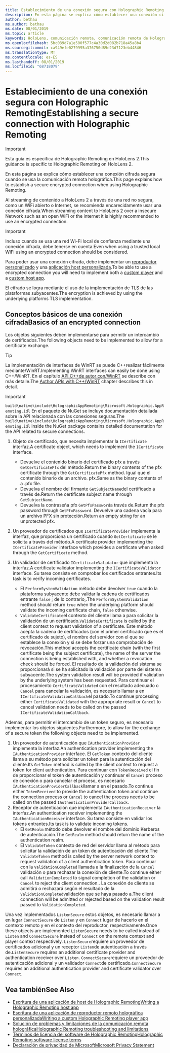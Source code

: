 ```yaml
---
title: Establecimiento de una conexión segura con Holographic Remoting
description: En esta página se explica cómo establecer una conexión cifrada segura cuando se usa la comunicación remota holográfica.
author: bethau
ms.author: bethau
ms.date: 08/01/2019
ms.topic: article
keywords: HoloLens, comunicación remota, comunicación remota de Holographic
ms.openlocfilehash: 5bc039d7a1e500f577c4a30d2d082b718a45a8b4
ms.sourcegitcommit: ca949efe0279995a376750d89e23d7123eb44846
ms.translationtype: MT
ms.contentlocale: es-ES
ms.lasthandoff: 08/01/2019
ms.locfileid: "68718079"
---
```

# <a name="establishing-a-secure-connection-with-holographic-remoting"></a><span data-ttu-id="05b14-104">Establecimiento de una conexión segura con Holographic Remoting</span><span class="sxs-lookup"><span data-stu-id="05b14-104">Establishing a secure connection with Holographic Remoting</span></span>

>[!IMPORTANT]
><span data-ttu-id="05b14-105">Esta guía es específica de Holographic Remoting en HoloLens 2.</span><span class="sxs-lookup"><span data-stu-id="05b14-105">This guidance is specific to Holographic Remoting on HoloLens 2.</span></span>

<span data-ttu-id="05b14-106">En esta página se explica cómo establecer una conexión cifrada segura cuando se usa la comunicación remota holográfica.</span><span class="sxs-lookup"><span data-stu-id="05b14-106">This page explains how to establish a secure encrypted connection when using Holographic Remoting.</span></span>

<span data-ttu-id="05b14-107">Al streaming de contenido a HoloLens 2 a través de una red no segura, como un WiFi abierto o Internet, se recomienda encarecidamente usar una conexión cifrada.</span><span class="sxs-lookup"><span data-stu-id="05b14-107">When streaming content to HoloLens 2 over a insecure Network such as an open WiFi or the internet it is highly recommended to use an encrypted connection.</span></span>

>[!IMPORTANT]
><span data-ttu-id="05b14-108">Incluso cuando se usa una red Wi-Fi local de confianza mediante una conexión cifrada, debe tenerse en cuenta.</span><span class="sxs-lookup"><span data-stu-id="05b14-108">Even when using a trusted local WiFi using an encrypted connection should be considered.</span></span>

<span data-ttu-id="05b14-109">Para poder usar una conexión cifrada, debe implementar un [reproductor personalizado](holographic-remoting-create-player.md) y una [aplicación host personalizada](holographic-remoting-create-host.md).</span><span class="sxs-lookup"><span data-stu-id="05b14-109">To be able to use a encrypted connection you will need to implement both a [custom player](holographic-remoting-create-player.md) and a [custom host app](holographic-remoting-create-host.md).</span></span>

<span data-ttu-id="05b14-110">El cifrado se logra mediante el uso de la implementación de TLS de las plataformas subyacentes.</span><span class="sxs-lookup"><span data-stu-id="05b14-110">The encryption is achieved by using the underlying platforms TLS implementation.</span></span>

## <a name="basics-of-an-encrypted-connection"></a><span data-ttu-id="05b14-111">Conceptos básicos de una conexión cifrada</span><span class="sxs-lookup"><span data-stu-id="05b14-111">Basics of an encrypted connection</span></span>

<span data-ttu-id="05b14-112">Los objetos siguientes deben implementarse para permitir un intercambio de certificados.</span><span class="sxs-lookup"><span data-stu-id="05b14-112">The following objects need to be implemented to allow for a certificate exchange.</span></span>

>[!TIP]
><span data-ttu-id="05b14-113">La implementación de interfaces de WinRT se puede C++realizar fácilmente mediante/WinRT.</span><span class="sxs-lookup"><span data-stu-id="05b14-113">Implementing WinRT interfaces can easily be done using C++/WinRT.</span></span> <span data-ttu-id="05b14-114">En el capítulo [API C++de autor con/WinRT](https://docs.microsoft.com/en-us/windows/uwp/cpp-and-winrt-apis/author-apis) se describe con más detalle.</span><span class="sxs-lookup"><span data-stu-id="05b14-114">The [Author APIs with C++/WinRT](https://docs.microsoft.com/en-us/windows/uwp/cpp-and-winrt-apis/author-apis) chapter describes this in detail.</span></span>

>[!IMPORTANT]
><span data-ttu-id="05b14-115">```build\native\include\HolographicAppRemoting\Microsoft.Holographic.AppRemoting.idl``` En el paquete de NuGet se incluye documentación detallada sobre la API relacionada con las conexiones seguras.</span><span class="sxs-lookup"><span data-stu-id="05b14-115">The ```build\native\include\HolographicAppRemoting\Microsoft.Holographic.AppRemoting.idl``` inside the NuGet package contains detailed documentation for the API related to secure connections.</span></span>

1) <span data-ttu-id="05b14-116">Objeto de certificado, que necesita implementar la ```ICertificate``` interfaz.</span><span class="sxs-lookup"><span data-stu-id="05b14-116">A certificate object, which needs to implement the ```ICertificate``` interface.</span></span>

    * <span data-ttu-id="05b14-117">Devuelve el contenido binario del certificado pfx a través ```GetCertificatePfx``` del método.</span><span class="sxs-lookup"><span data-stu-id="05b14-117">Return the binary contents of the pfx certificate through the ```GetCertificatePfx``` method.</span></span> <span data-ttu-id="05b14-118">Igual que el contenido binario de un archivo. pfx.</span><span class="sxs-lookup"><span data-stu-id="05b14-118">Same as the binary contents of a .pfx file.</span></span>
    * <span data-ttu-id="05b14-119">Devuelva el nombre del firmante ```GetSubjectName```del certificado a través de.</span><span class="sxs-lookup"><span data-stu-id="05b14-119">Return the certificate subject name through ```GetSubjectName```.</span></span>
    * <span data-ttu-id="05b14-120">Devuelva la contraseña pfx ```GetPfxPassword```a través de.</span><span class="sxs-lookup"><span data-stu-id="05b14-120">Return the pfx password through ```GetPfxPassword```.</span></span> <span data-ttu-id="05b14-121">Devuelve una cadena vacía para un archivo PFX sin protección.</span><span class="sxs-lookup"><span data-stu-id="05b14-121">Return an empty string for an unprotected pfx.</span></span>

2) <span data-ttu-id="05b14-122">Un proveedor de certificados que ```ICertificateProvider``` implementa la interfaz, que proporciona un certificado cuando ```GetCertificate``` se le solicita a través del método.</span><span class="sxs-lookup"><span data-stu-id="05b14-122">A certificate provider implementing the ```ICertificateProvider``` interface which provides a certificate when asked through the ```GetCertificate``` method.</span></span>

3) <span data-ttu-id="05b14-123">Un validador de certificado ```ICertificateValidator``` que implementa la interfaz.</span><span class="sxs-lookup"><span data-stu-id="05b14-123">A certificate validator implementing the ```ICertificateValidator``` interface.</span></span> <span data-ttu-id="05b14-124">Su tarea consiste en comprobar los certificados entrantes.</span><span class="sxs-lookup"><span data-stu-id="05b14-124">Its task is to verify incoming certificates.</span></span>
    * <span data-ttu-id="05b14-125">El ```PerformSystemValidation``` método debe devolver ```true``` cuando la plataforma subyacente debe validar la cadena de certificados entrante ```false``` ; de lo contrario,.</span><span class="sxs-lookup"><span data-stu-id="05b14-125">The ```PerformSystemValidation``` method should return ```true``` when the underlying platform should validate the incoming certificate chain, ```false``` otherwise.</span></span>
    * <span data-ttu-id="05b14-126">```ValidateCertificate```el contexto del cliente llama a para solicitar la validación de un certificado.</span><span class="sxs-lookup"><span data-stu-id="05b14-126">```ValidateCertificate``` is called by the client context to request validation of a certificate.</span></span> <span data-ttu-id="05b14-127">Este método acepta la cadena de certificados (con el primer certificado que es el certificado de sujeto), el nombre del servidor con el que se establece la conexión y si se debe forzar una comprobación de revocación.</span><span class="sxs-lookup"><span data-stu-id="05b14-127">This method accepts the certificate chain (with the first certificate being the subject certificate), the name of the server the connection is being established with, and whether a revocation check should be forced.</span></span> <span data-ttu-id="05b14-128">El resultado de la validación del sistema se proporcionará si se ha solicitado la validación por parte del sistema subyacente.</span><span class="sxs-lookup"><span data-stu-id="05b14-128">The system validation result will be provided if validation by the underlying system has been requested.</span></span> <span data-ttu-id="05b14-129">Para continuar el procesamiento ```CertificateValidated``` con el resultado adecuado o ```Cancel``` para cancelar la validación, es necesario llamar a en ```ICertificateValidationCallback```el pasado.</span><span class="sxs-lookup"><span data-stu-id="05b14-129">To continue processing either ```CertificateValidated``` with the appropriate result or ```Cancel``` to cancel validation needs to be called on the passed ```ICertificateValidationCallback```.</span></span>

<span data-ttu-id="05b14-130">Además, para permitir el intercambio de un token seguro, es necesario implementar los objetos siguientes.</span><span class="sxs-lookup"><span data-stu-id="05b14-130">Furthermore, to allow for the exchange of a secure token the following objects need to be implemented.</span></span>

1) <span data-ttu-id="05b14-131">Un proveedor de autenticación que ```IAuthenticationProvider``` implementa la interfaz.</span><span class="sxs-lookup"><span data-stu-id="05b14-131">An authentication provider implementing the ```IAuthenticationProvider``` interface.</span></span> <span data-ttu-id="05b14-132">El ```GetToken``` contexto del cliente llama a su método para solicitar un token para la autenticación del cliente.</span><span class="sxs-lookup"><span data-stu-id="05b14-132">Its ```GetToken``` method is called by the client context to request a token for client authentication.</span></span> <span data-ttu-id="05b14-133">Para continuar con ```TokenReceived``` el fin de proporcionar el token de autenticación y continuar el ```Cancel``` proceso de conexión o para cancelar el proceso, es necesario ```IAuthenticationProviderCallback```llamar a en el pasado.</span><span class="sxs-lookup"><span data-stu-id="05b14-133">To continue either ```TokenReceived``` to provide the authentication token and continue the connection process or ```Cancel``` to cancel the process needs to be called on the passed ```IAuthenticationProviderCallback```.</span></span>
2) <span data-ttu-id="05b14-134">Receptor de autenticación que implementa ```IAuthenticationReceiver``` la interfaz.</span><span class="sxs-lookup"><span data-stu-id="05b14-134">An authentication receiver implementing the ```IAuthenticationReceiver``` interface.</span></span> <span data-ttu-id="05b14-135">Su tarea consiste en validar los tokens entrantes.</span><span class="sxs-lookup"><span data-stu-id="05b14-135">Its task is to validate incoming tokens.</span></span>
    * <span data-ttu-id="05b14-136">El ```GetRealm``` método debe devolver el nombre del dominio Kerberos de autenticación.</span><span class="sxs-lookup"><span data-stu-id="05b14-136">The ```GetRealm``` method should return the name of the authentication realm.</span></span>
    * <span data-ttu-id="05b14-137">El ```ValidateToken``` contexto de red del servidor llama al método para solicitar la validación de un token de autenticación del cliente.</span><span class="sxs-lookup"><span data-stu-id="05b14-137">The ```ValidateToken``` method is called by the server network context to request validation of a client authentication token.</span></span> <span data-ttu-id="05b14-138">Para continuar con la ```ValidationCompleted``` llamada a la finalización de la ```Cancel``` validación o para rechazar la conexión de cliente.</span><span class="sxs-lookup"><span data-stu-id="05b14-138">To continue either call ```ValidationCompleted``` to signal completion of the validation or ```Cancel``` to reject the client connection..</span></span> <span data-ttu-id="05b14-139">La conexión de cliente se admitirá o rechazará según el resultado de la ```ValidationCompleted```validación que se haya pasado a.</span><span class="sxs-lookup"><span data-stu-id="05b14-139">The client connection will be admitted or rejected based on the validation result passed to ```ValidationCompleted```.</span></span> 

<span data-ttu-id="05b14-140">Una vez implementados ```ListenSecure``` estos objetos, es necesario llamar a en lugar ```ConnectSecure``` de ```Listen``` y en ```Connect``` lugar de hacerlo en el contexto remoto y en el contexto del reproductor, respectivamente.</span><span class="sxs-lookup"><span data-stu-id="05b14-140">Once these objects are implemented ```ListenSecure``` needs to be called instead of ```Listen``` and ```ConnectSecure``` instead of ```Connect``` on the remote context and player context respectively.</span></span> <span data-ttu-id="05b14-141">```ListenSecure```requiere un proveedor de certificados adicional y un receptor ```Listen```de autenticación a través de.</span><span class="sxs-lookup"><span data-stu-id="05b14-141">```ListenSecure``` requires an additional certificate provider and authentication receiver over ```Listen```.</span></span> <span data-ttu-id="05b14-142">```ConnectSecure```requiere un proveedor de autenticación adicional y un validador ```Connect```de certificado.</span><span class="sxs-lookup"><span data-stu-id="05b14-142">```ConnectSecure``` requires an additional authentication provider and certificate validator over ```Connect```.</span></span>

## <a name="see-also"></a><span data-ttu-id="05b14-143">Vea también</span><span class="sxs-lookup"><span data-stu-id="05b14-143">See Also</span></span>
* [<span data-ttu-id="05b14-144">Escritura de una aplicación de host de Holographic Remoting</span><span class="sxs-lookup"><span data-stu-id="05b14-144">Writing a Holographic Remoting host app</span></span>](holographic-remoting-create-host.md)
* [<span data-ttu-id="05b14-145">Escritura de una aplicación de reproductor remoto holográfica personalizada</span><span class="sxs-lookup"><span data-stu-id="05b14-145">Writing a custom Holographic Remoting player app</span></span>](holographic-remoting-create-player.md)
* [<span data-ttu-id="05b14-146">Solución de problemas y limitaciones de la comunicación remota holográfica</span><span class="sxs-lookup"><span data-stu-id="05b14-146">Holographic Remoting troubleshooting and limitations</span></span>](holographic-remoting-troubleshooting.md)
* [<span data-ttu-id="05b14-147">Términos de licencia del software de Holographic Remoting</span><span class="sxs-lookup"><span data-stu-id="05b14-147">Holographic Remoting software license terms</span></span>](https://docs.microsoft.com/en-us/legal/mixed-reality/microsoft-holographic-remoting-software-license-terms)
* [<span data-ttu-id="05b14-148">Declaración de privacidad de Microsoft</span><span class="sxs-lookup"><span data-stu-id="05b14-148">Microsoft Privacy Statement</span></span>](https://go.microsoft.com/fwlink/?LinkId=521839)